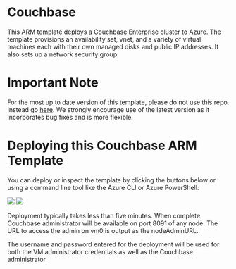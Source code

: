 # Couchbase

This ARM template deploys a Couchbase Enterprise cluster to Azure.  The template provisions an availability set, vnet, and a variety of virtual machines each with their own managed disks and public IP addresses.  It also sets up a network security group.

# Important Note

For the most up to date version of this template, please do not use this repo. Instead go [here](https://github.com/couchbase-partners/azure-resource-manager-couchbase).  We strongly encourage use of the latest version as it incorporates bug fixes and is more flexible.

# Deploying this Couchbase ARM Template

You can deploy or inspect the template by clicking the buttons below or using a command line tool like the Azure CLI or Azure PowerShell:

<a href="https://portal.azure.com/#create/Microsoft.Template/uri/https:%2F%2Fraw.githubusercontent.com%2FAzure%2Fazure-quickstart-templates%2Fmaster%2Fcouchbase%2Fazuredeploy.json" target="_blank"><img src="http://azuredeploy.net/deploybutton.png"/></a>
<a href="http://armviz.io/#/?load=https:%2F%2Fraw.githubusercontent.com%2FAzure%2Fazure-quickstart-templates%2Fmaster%2Fcouchbase%2Fazuredeploy.json" target="_blank"><img src="http://armviz.io/visualizebutton.png"/></a>

Deployment typically takes less than five minutes.  When complete Couchbase administrator will be available on port 8091 of any node.  The URL to access the admin on vm0 is output as the nodeAdminURL.  

The username and password entered for the deployment will be used for both the VM administrator credentials as well as the Couchbase administrator.
